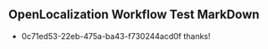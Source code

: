 ## OpenLocalization Workflow Test MarkDown
* 0c71ed53-22eb-475a-ba43-f730244acd0f thanks!

<!--HONumber=Jul16_HO2-->


